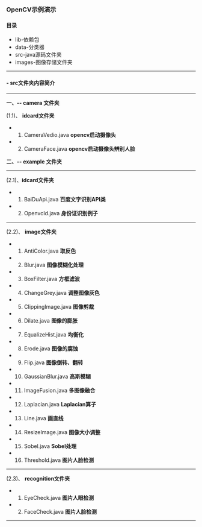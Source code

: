 ### OpenCV示例演示

#### 目录

- lib-依赖包
- data-分类器
- src-java源码文件夹
- images-图像存储文件夹

-----

#### - src文件夹内容简介

------

**一、-- camera 文件夹**

(1.1)、 **idcard文件夹**

- 1. CameraVedio.java **opencv启动摄像头**

- 2. CameraFace.java **opencv启动摄像头辨别人脸**

**二、-- example 文件夹**

------

(2.1)、**idcard文件夹**

- 1. BaiDuApi.java **百度文字识别API类**

- 2. OpenvcId.java **身份证识别例子**

------

(2.2)、 **image文件夹**

- 1. AntiColor.java **取反色**

- 2. Blur.java **图像模糊化处理**

- 3. BoxFilter.java **方框滤波**

- 4. ChangeGrey.java **调整图像灰色**

- 5. ClippingImage.java **图像剪裁**

- 6. Dilate.java **图像的膨胀**

- 7. EqualizeHist.java **均衡化**

- 8. Erode.java **图像的腐蚀**

- 9. Flip.java **图像倒转、翻转**

- 10. GaussianBlur.java **高斯模糊**

- 11. ImageFusion.java **多图像融合**

- 12. Laplacian.java **Laplacian算子**

- 13. Line.java **画直线**

- 14. ResizeImage.java **图像大小调整**

- 15. Sobel.java **Sobel处理**

- 16. Threshold.java **图片人脸检测**

------

(2.3)、 **recognition文件夹**

- 1. EyeCheck.java **图片人眼检测**

- 2. FaceCheck.java **图片人脸检测**

------



